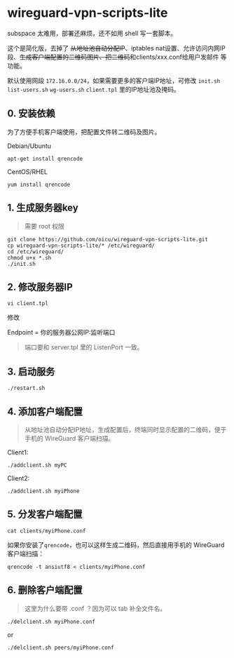 # wireguard-vpn-scripts-lite

subspace 太难用，部署还麻烦，还不如用 shell 写一套脚本。

这个是简化版，去掉了 <del>从地址池自动分配IP</del>、iptables nat设置、允许访问内网IP段、<del>生成客户端配置的二维码图片、把二维码</del>和clients/xxx.conf给用户发邮件 等功能。

默认使用网段 `172.16.0.0/24`，如果需要更多的客户端IP地址，可修改 `init.sh` `list-users.sh` `wg-users.sh` `client.tpl` 里的IP地址池及掩码。

## 0. 安装依赖

为了方便手机客户端使用，把配置文件转二维码及图片。

Debian/Ubuntu
```
apt-get install qrencode
```

CentOS/RHEL
```
yum install qrencode
```

## 1. 生成服务器key

> 需要 root 权限

```
git clone https://github.com/oicu/wireguard-vpn-scripts-lite.git
cp wireguard-vpn-scripts-lite/* /etc/wireguard/
cd /etc/wireguard/
chmod u+x *.sh
./init.sh
```

## 2. 修改服务器IP
```
vi client.tpl
```

修改

Endpoint = 你的服务器公网IP:监听端口

> 端口要和 server.tpl 里的 ListenPort 一致。

## 3. 启动服务
```
./restart.sh
```

## 4. 添加客户端配置

> 从地址池自动分配IP地址，生成配置后，终端同时显示配置的二维码，便于手机的 WireGuard 客户端扫描。

Client1:
```
./addclient.sh myPC
```

Client2:
```
./addclient.sh myiPhone
```

## 5. 分发客户端配置
```
cat clients/myiPhone.conf
```

如果你安装了`qrencode`，也可以这样生成二维码，然后直接用手机的 WireGuard 客户端扫描：
```
qrencode -t ansiutf8 < clients/myiPhone.conf
```

## 6. 删除客户端配置

> 这里为什么要带 .conf ？因为可以 tab 补全文件名。

```
./delclient.sh myiPhone.conf
```

or

```
./delclient.sh peers/myiPhone.conf
```
